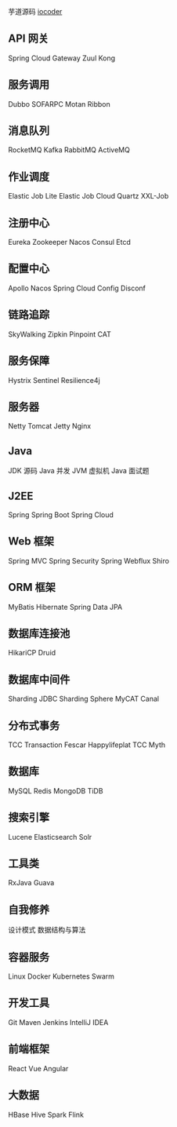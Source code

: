 
芋道源码
[iocoder](http://www.iocoder.cn/?vip)

## API 网关
Spring Cloud Gateway
Zuul
Kong
 
## 服务调用
Dubbo
SOFARPC
Motan
Ribbon
 
## 消息队列
RocketMQ
Kafka
RabbitMQ
ActiveMQ
 
## 作业调度
Elastic Job Lite
Elastic Job Cloud
Quartz
XXL-Job
 
## 注册中心
Eureka
Zookeeper
Nacos
Consul Etcd
 
## 配置中心
Apollo
Nacos
Spring Cloud Config
Disconf
 
## 链路追踪
SkyWalking
Zipkin
Pinpoint
CAT

## 服务保障
Hystrix
Sentinel
Resilience4j
 
## 服务器
Netty
Tomcat
Jetty
Nginx

## Java
JDK 源码
Java 并发
JVM 虚拟机
Java 面试题
 
## J2EE
Spring
Spring Boot
Spring Cloud
 
 
## Web 框架
Spring MVC
Spring Security
Spring Webflux
Shiro
 
## ORM 框架
MyBatis
Hibernate
Spring Data JPA
 
## 数据库连接池
HikariCP
Druid
 
## 数据库中间件
Sharding JDBC
Sharding Sphere
MyCAT
Canal
 
## 分布式事务
TCC Transaction
Fescar
Happylifeplat TCC
Myth
 
## 数据库
MySQL
Redis
MongoDB
TiDB
 
## 搜索引擎
Lucene
Elasticsearch
Solr
 
## 工具类
RxJava
Guava
 
## 自我修养
设计模式
数据结构与算法
 
## 容器服务
Linux
Docker
Kubernetes
Swarm
 
## 开发工具
Git
Maven
Jenkins
IntelliJ IDEA
 
## 前端框架
React
Vue
Angular
 
## 大数据
HBase
Hive
Spark
Flink
 